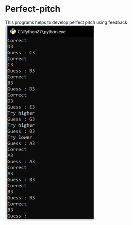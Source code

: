 # Perfect-pitch
This programs helps to develop perfect pitch using feedback  <br />
![Screenshot](https://github.com/AkilaUyanwatta/Perfect-pitch/blob/master/SS.jpg)  
